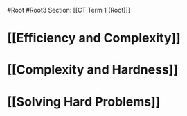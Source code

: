 #Root #Root3 Section: [[CT Term 1 (Root)]]
# [[Efficiency and Complexity]]
# [[Complexity and Hardness]]
# [[Solving Hard Problems]]
